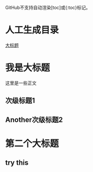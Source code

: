 GitHub不支持自动渲染[toc]或{:toc}标记。

# 人工生成目录

[大标题](#我是大标题)

# 我是大标题

这里是一些正文

## 次级标题1

## Another次级标题2

# 第二个大标题

## try this
